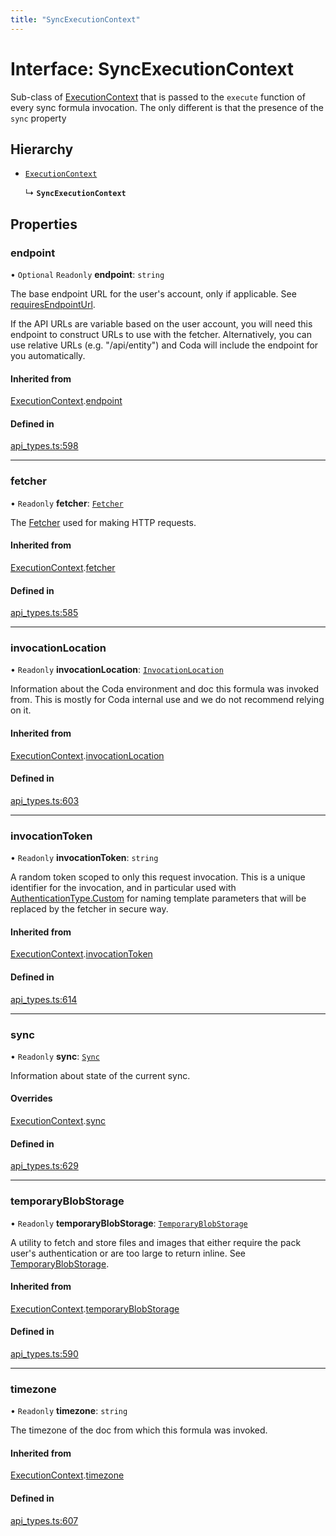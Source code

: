 ```yaml
---
title: "SyncExecutionContext"
---
```

# Interface: SyncExecutionContext

Sub-class of [ExecutionContext](ExecutionContext.md) that is passed to the `execute` function of every
sync formula invocation. The only different is that the presence of the `sync` property

## Hierarchy

- [`ExecutionContext`](ExecutionContext.md)

  ↳ **`SyncExecutionContext`**

## Properties

### endpoint

• `Optional` `Readonly` **endpoint**: `string`

The base endpoint URL for the user's account, only if applicable. See [requiresEndpointUrl](AWSAccessKeyAuthentication.md#requiresendpointurl).

If the API URLs are variable based on the user account, you will need this endpoint
to construct URLs to use with the fetcher. Alternatively, you can use relative URLs
(e.g. "/api/entity") and Coda will include the endpoint for you automatically.

#### Inherited from

[ExecutionContext](ExecutionContext.md).[endpoint](ExecutionContext.md#endpoint)

#### Defined in

[api_types.ts:598](https://github.com/coda/packs-sdk/blob/main/api_types.ts#L598)

___

### fetcher

• `Readonly` **fetcher**: [`Fetcher`](Fetcher.md)

The [Fetcher](Fetcher.md) used for making HTTP requests.

#### Inherited from

[ExecutionContext](ExecutionContext.md).[fetcher](ExecutionContext.md#fetcher)

#### Defined in

[api_types.ts:585](https://github.com/coda/packs-sdk/blob/main/api_types.ts#L585)

___

### invocationLocation

• `Readonly` **invocationLocation**: [`InvocationLocation`](InvocationLocation.md)

Information about the Coda environment and doc this formula was invoked from.
This is mostly for Coda internal use and we do not recommend relying on it.

#### Inherited from

[ExecutionContext](ExecutionContext.md).[invocationLocation](ExecutionContext.md#invocationlocation)

#### Defined in

[api_types.ts:603](https://github.com/coda/packs-sdk/blob/main/api_types.ts#L603)

___

### invocationToken

• `Readonly` **invocationToken**: `string`

A random token scoped to only this request invocation.
This is a unique identifier for the invocation, and in particular used with
[AuthenticationType.Custom](../enums/AuthenticationType.md#custom) for naming template parameters that will be
replaced by the fetcher in secure way.

#### Inherited from

[ExecutionContext](ExecutionContext.md).[invocationToken](ExecutionContext.md#invocationtoken)

#### Defined in

[api_types.ts:614](https://github.com/coda/packs-sdk/blob/main/api_types.ts#L614)

___

### sync

• `Readonly` **sync**: [`Sync`](Sync.md)

Information about state of the current sync.

#### Overrides

[ExecutionContext](ExecutionContext.md).[sync](ExecutionContext.md#sync)

#### Defined in

[api_types.ts:629](https://github.com/coda/packs-sdk/blob/main/api_types.ts#L629)

___

### temporaryBlobStorage

• `Readonly` **temporaryBlobStorage**: [`TemporaryBlobStorage`](TemporaryBlobStorage.md)

A utility to fetch and store files and images that either require the pack user's authentication
or are too large to return inline. See [TemporaryBlobStorage](TemporaryBlobStorage.md).

#### Inherited from

[ExecutionContext](ExecutionContext.md).[temporaryBlobStorage](ExecutionContext.md#temporaryblobstorage)

#### Defined in

[api_types.ts:590](https://github.com/coda/packs-sdk/blob/main/api_types.ts#L590)

___

### timezone

• `Readonly` **timezone**: `string`

The timezone of the doc from which this formula was invoked.

#### Inherited from

[ExecutionContext](ExecutionContext.md).[timezone](ExecutionContext.md#timezone)

#### Defined in

[api_types.ts:607](https://github.com/coda/packs-sdk/blob/main/api_types.ts#L607)
